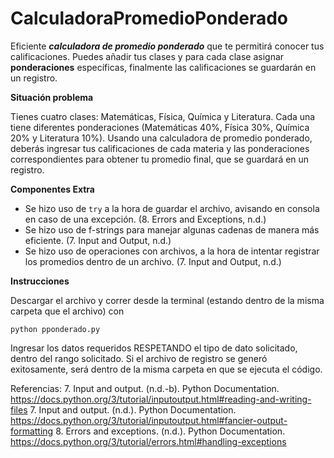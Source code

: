 # CalculadoraPromedioPonderado
Eficiente ***calculadora de promedio ponderado*** que te permitirá conocer tus calificaciones. Puedes añadir tus clases y para cada clase asignar **ponderaciones** específicas, finalmente las calificaciones se guardarán en un registro.

**Situación problema**

Tienes cuatro clases: Matemáticas, Física, Química y Literatura. Cada una tiene diferentes ponderaciones (Matemáticas 40%, Física 30%, Química 20% y Literatura 10%). Usando una calculadora de promedio ponderado, deberás ingresar tus calificaciones de cada materia y las ponderaciones correspondientes para obtener tu promedio final, que se guardará en un registro.

**Componentes Extra**
- Se hizo uso de `try` a la hora de guardar el archivo, avisando en consola en caso de una excepción. (8. Errors and Exceptions, n.d.) 
- Se hizo uso de f-strings para manejar algunas cadenas de manera más eficiente. (7. Input and Output, n.d.)
- Se hizo uso de operaciones con archivos, a la hora de intentar registrar los promedios dentro de un archivo. (7. Input and Output, n.d.)

**Instrucciones**

Descargar el archivo y correr desde la terminal (estando dentro de la misma carpeta que el archivo) con 

`python pponderado.py`

Ingresar los datos requeridos RESPETANDO el tipo de dato solicitado, dentro del rango solicitado. Si el archivo de registro se generó exitosamente, será dentro de la misma carpeta en que se ejecuta el código. 

Referencias: 
7. Input and output. (n.d.-b). Python Documentation. https://docs.python.org/3/tutorial/inputoutput.html#reading-and-writing-files
7. Input and output. (n.d.). Python Documentation. https://docs.python.org/3/tutorial/inputoutput.html#fancier-output-formatting
8. Errors and exceptions. (n.d.). Python Documentation. https://docs.python.org/3/tutorial/errors.html#handling-exceptions
